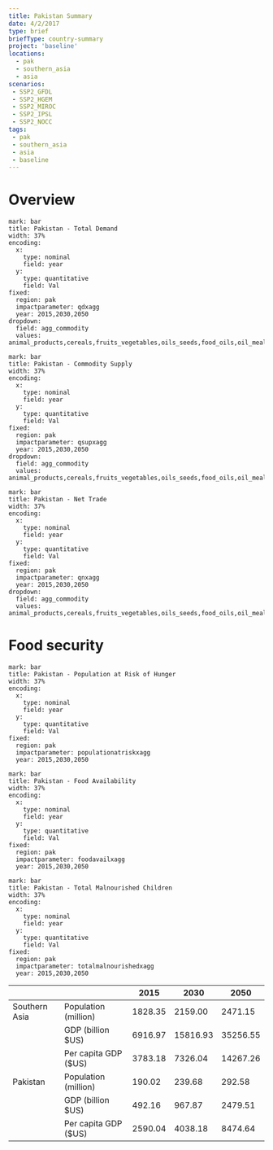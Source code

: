 ```yaml
---
title: Pakistan Summary
date: 4/2/2017
type: brief
briefType: country-summary
project: 'baseline'
locations:
  - pak
  - southern_asia
  - asia
scenarios:
 - SSP2_GFDL
 - SSP2_HGEM
 - SSP2_MIROC
 - SSP2_IPSL
 - SSP2_NOCC
tags:
 - pak
 - southern_asia
 - asia
 - baseline
---
```

# Overview 

```chart
mark: bar
title: Pakistan - Total Demand
width: 37%
encoding:
  x:
    type: nominal
    field: year
  y:
    type: quantitative
    field: Val
fixed:
  region: pak
  impactparameter: qdxagg
  year: 2015,2030,2050
dropdown:
  field: agg_commodity
  values: animal_products,cereals,fruits_vegetables,oils_seeds,food_oils,oil_meals,other,pulses,roots_tubers,sugar
```

```chart
mark: bar
title: Pakistan - Commodity Supply
width: 37%
encoding:
  x:
    type: nominal
    field: year
  y:
    type: quantitative
    field: Val
fixed:
  region: pak
  impactparameter: qsupxagg
  year: 2015,2030,2050
dropdown:
  field: agg_commodity
  values: animal_products,cereals,fruits_vegetables,oils_seeds,food_oils,oil_meals,other,pulses,roots_tubers,sugar
```

```chart
mark: bar
title: Pakistan - Net Trade
width: 37%
encoding:
  x:
    type: nominal
    field: year
  y:
    type: quantitative
    field: Val
fixed:
  region: pak
  impactparameter: qnxagg
  year: 2015,2030,2050
dropdown:
  field: agg_commodity
  values: animal_products,cereals,fruits_vegetables,oils_seeds,food_oils,oil_meals,other,pulses,roots_tubers,sugar
```

# Food security

```chart
mark: bar
title: Pakistan - Population at Risk of Hunger
width: 37%
encoding:
  x:
    type: nominal
    field: year
  y:
    type: quantitative
    field: Val
fixed:
  region: pak
  impactparameter: populationatriskxagg
  year: 2015,2030,2050
```

```chart
mark: bar
title: Pakistan - Food Availability
width: 37%
encoding:
  x:
    type: nominal
    field: year
  y:
    type: quantitative
    field: Val
fixed:
  region: pak
  impactparameter: foodavailxagg
  year: 2015,2030,2050
```

```chart
mark: bar
title: Pakistan - Total Malnourished Children
width: 37%
encoding:
  x:
    type: nominal
    field: year
  y:
    type: quantitative
    field: Val
fixed:
  region: pak
  impactparameter: totalmalnourishedxagg
  year: 2015,2030,2050
```

|   |   | 2015 | 2030 | 2050 |
|---|---|---|---|---|
| Southern Asia | Population (million) | 1828.35 | 2159.00 | 2471.15 |
|  | GDP (billion $US) | 6916.97 | 15816.93 | 35256.55 |
|  | Per capita GDP ($US) | 3783.18 | 7326.04 | 14267.26 |
| Pakistan | Population (million) | 190.02 | 239.68 | 292.58 |
|  | GDP (billion $US) | 492.16 | 967.87 | 2479.51 |
|  | Per capita GDP ($US) | 2590.04| 4038.18| 8474.64|